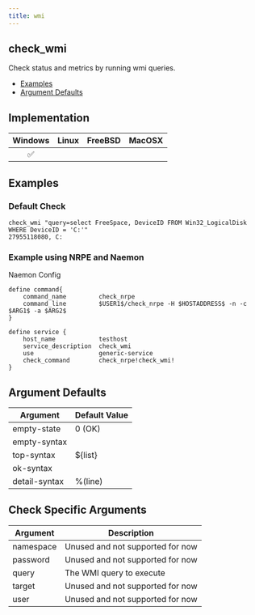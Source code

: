 ```yaml
---
title: wmi
---
```


## check_wmi

Check status and metrics by running wmi queries.

- [Examples](#examples)
- [Argument Defaults](#argument-defaults)

## Implementation

| Windows            | Linux | FreeBSD | MacOSX |
|:------------------:|:-----:|:-------:|:------:|
| :white_check_mark: |       |         |        |

## Examples

### Default Check

    check_wmi "query=select FreeSpace, DeviceID FROM Win32_LogicalDisk WHERE DeviceID = 'C:'"
    27955118080, C:

### Example using NRPE and Naemon

Naemon Config

    define command{
        command_name         check_nrpe
        command_line         $USER1$/check_nrpe -H $HOSTADDRESS$ -n -c $ARG1$ -a $ARG2$
    }

    define service {
        host_name            testhost
        service_description  check_wmi
        use                  generic-service
        check_command        check_nrpe!check_wmi!
    }

## Argument Defaults

| Argument      | Default Value |
| ------------- | ------------- |
| empty-state   | 0 (OK)        |
| empty-syntax  |               |
| top-syntax    | \${list}      |
| ok-syntax     |               |
| detail-syntax | %(line)       |

## Check Specific Arguments

| Argument  | Description                      |
| --------- | -------------------------------- |
| namespace | Unused and not supported for now |
| password  | Unused and not supported for now |
| query     | The WMI query to execute         |
| target    | Unused and not supported for now |
| user      | Unused and not supported for now |
